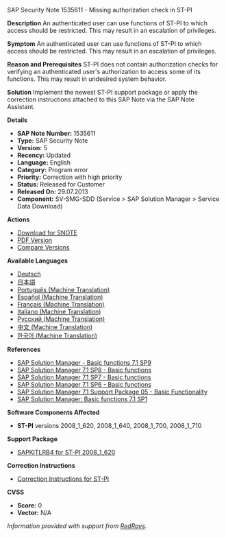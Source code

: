 SAP Security Note 1535611 - Missing authorization check in ST-PI

**Description**
An authenticated user can use functions of ST-PI to which access should be restricted. This may result in an escalation of privileges.

**Symptom**
An authenticated user can use functions of ST-PI to which access should be restricted. This may result in an escalation of privileges.

**Reason and Prerequisites**
ST-PI does not contain authorization checks for verifying an authenticated user's authorization to access some of its functions. This may result in undesired system behavior.

**Solution**
Implement the newest ST-PI support package or apply the correction instructions attached to this SAP Note via the SAP Note Assistant.

**Details**
- **SAP Note Number:** 1535611
- **Type:** SAP Security Note
- **Version:** 5
- **Recency:** Updated
- **Language:** English
- **Category:** Program error
- **Priority:** Correction with high priority
- **Status:** Released for Customer
- **Released On:** 29.07.2013
- **Component:** SV-SMG-SDD (Service > SAP Solution Manager > Service Data Download)

**Actions**
- [Download for SNOTE](https://notesdownloads.sap.com/note/0040000009109572017)
- [PDF Version](https://userapps.support.sap.com/sap/support/sfm/notes/print/0001535611?language=en-US&token=CF0D4563FE79535FD555C98B434A55C1)
- [Compare Versions](https://me.sap.com/notesLatestChanges/0001535611/E/diff)

**Available Languages**
- [Deutsch](https://me.sap.com/notes/0001535611/D)
- [日本語](https://me.sap.com/notes/0001535611/J)
- [Português (Machine Translation)](https://me.sap.com/notes/0001535611/P)
- [Español (Machine Translation)](https://me.sap.com/notes/0001535611/S)
- [Français (Machine Translation)](https://me.sap.com/notes/0001535611/F)
- [Italiano (Machine Translation)](https://me.sap.com/notes/0001535611/I)
- [Русский (Machine Translation)](https://me.sap.com/notes/0001535611/R)
- [中文 (Machine Translation)](https://me.sap.com/notes/0001535611/1)
- [한국어 (Machine Translation)](https://me.sap.com/notes/0001535611/3)

**References**
- [SAP Solution Manager - Basic functions 7.1 SP9](https://me.sap.com/notes/1817043)
- [SAP Solution Manager 7.1 SP8 - Basic functions](https://me.sap.com/notes/1775242)
- [SAP Solution Manager 7.1 SP7 - Basic functions](https://me.sap.com/notes/1734341)
- [SAP Solution Manager 7.1 SP6 - Basic functions](https://me.sap.com/notes/1722332)
- [SAP Solution Manager 7.1 Support Package 05 - Basic Functionality](https://me.sap.com/notes/1652693)
- [SAP Solution Manager: Basic functions 7.1 SP1](https://me.sap.com/notes/1552585)

**Software Components Affected**
- **ST-PI** versions 2008_1_620, 2008_1_640, 2008_1_700, 2008_1_710

**Support Package**
- [SAPKITLRB4 for ST-PI 2008_1_620](https://me.sap.com/supportpackage/SAPKITLRB4)

**Correction Instructions**
- [Correction Instructions for ST-PI](https://me.sap.com/corrins/0001535611/212)

**CVSS**
- **Score:** 0
- **Vector:** N/A

*Information provided with support from [RedRays](https://redrays.io).*